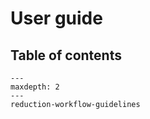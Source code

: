 # User guide

## Table of contents

```{toctree}
---
maxdepth: 2
---
reduction-workflow-guidelines
```
